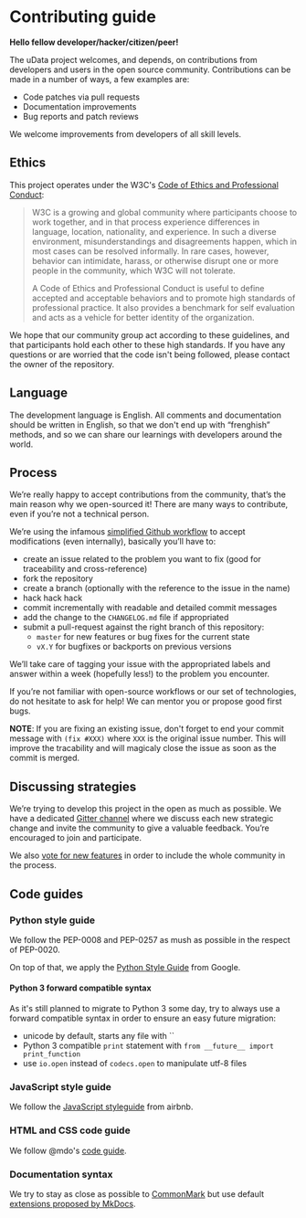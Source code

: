 # Contributing guide

**Hello fellow developer/hacker/citizen/peer!**

The uData project welcomes, and depends, on contributions from developers and users in the open source community. Contributions can be made in a number of ways, a few examples are:

* Code patches via pull requests
* Documentation improvements
* Bug reports and patch reviews

We welcome improvements from developers of all skill levels.

## Ethics

This project operates under the W3C's
[Code of Ethics and Professional Conduct][code-ethics]:

> W3C is a growing and global community where participants choose to work
> together, and in that process experience differences in language, location,
> nationality, and experience. In such a diverse environment, misunderstandings
> and disagreements happen, which in most cases can be resolved informally. In
> rare cases, however, behavior can intimidate, harass, or otherwise disrupt one
> or more people in the community, which W3C will not tolerate.
>
> A Code of Ethics and Professional Conduct is useful to define accepted and
> acceptable behaviors and to promote high standards of professional
> practice. It also provides a benchmark for self evaluation and acts as a
> vehicle for better identity of the organization.

We hope that our community group act according to these guidelines, and that
participants hold each other to these high standards. If you have any questions
or are worried that the code isn't being followed, please contact the owner of the repository.

## Language

The development language is English. All comments and documentation should be written in English, so that we don't end up with “frenghish” methods, and so we can share our learnings with developers around the world.

## Process

We’re really happy to accept contributions from the community, that’s the main reason why we open-sourced it! There are many ways to contribute, even if you’re not a technical person.

We’re using the infamous [simplified Github workflow][simplified-github-workflow] to accept modifications (even internally),
basically you’ll have to:

* create an issue related to the problem you want to fix (good for traceability and cross-reference)
* fork the repository
* create a branch (optionally with the reference to the issue in the name)
* hack hack hack
* commit incrementally with readable and detailed commit messages
* add the change to the `CHANGELOG.md` file if appropriated
* submit a pull-request against the right branch of this repository:
    * `master` for new features or bug fixes for the current state
    * `vX.Y` for bugfixes or backports on previous versions

We’ll take care of tagging your issue with the appropriated labels and answer within a week (hopefully less!) to the problem you encounter.

If you’re not familiar with open-source workflows or our set of technologies, do not hesitate to ask for help! We can mentor you or propose good first bugs.

**NOTE**: If you are fixing an existing issue,
don't forget to end your commit message with `(fix #XXX)`
where `XXX` is the original issue number. This will improve the tracability
and will magicaly close the issue as soon as the commit is merged.

## Discussing strategies

We’re trying to develop this project in the open as much as possible. We have a dedicated [Gitter channel][gitter] where we discuss each new strategic change and invite the community to give a valuable feedback. You’re encouraged to join and participate.

We also [vote for new features](http://udata.readthedocs.io/en/stable/governance/) in order to include the whole community in the process.

## Code guides

### Python style guide

We follow the PEP-0008 and PEP-0257 as mush as possible in the respect of PEP-0020.

On top of that, we apply the [Python Style Guide][py-style-guide] from Google.

#### Python 3 forward compatible syntax

As it's still planned to migrate to Python 3 some day,
try to always use a forward compatible syntax in order
to ensure an easy future migration:

* unicode by default, starts any file with ``
* Python 3 compatible `print` statement with `from __future__ import print_function`
* use `io.open` instead of `codecs.open` to manipulate utf-8 files

### JavaScript style guide

We follow the [JavaScript styleguide][js-styleguide] from airbnb.

### HTML and CSS code guide

We follow @mdo's [code guide][code-guide].

### Documentation syntax

We try to stay as close as possible to [CommonMark][] but use default [extensions proposed by MkDocs][extensions-mkdocs].


[code-ethics]: https://www.w3.org/Consortium/cepc
[simplified-github-workflow]: http://scottchacon.com/2011/08/31/github-flow.html
[PEP-0008]: https://www.python.org/dev/peps/pep-0008/
[PEP-0257]: https://www.python.org/dev/peps/pep-0257/
[PEP-0020]: https://www.python.org/dev/peps/pep-0020/
[py-style-guide]: https://google.github.io/styleguide/pyguide.html
[js-styleguide]: https://github.com/airbnb/javascript
[code-guide]: http://codeguide.co/
[commonmark]: http://commonmark.org/
[extensions-mkdocs]: http://www.mkdocs.org/user-guide/writing-your-docs/
[gitter]: https://gitter.im/opendatateam/udata
